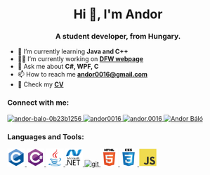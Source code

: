<h1 align="center">Hi 👋, I'm Andor</h1>
<h3 align="center">A student developer, from Hungary.</h3>

- 🌱 I’m currently learning **Java and C++**
- 👨‍💻 I’m currently working on <a href="https://github.com/Andor0016/DFW_webpage" target="_blank">**DFW webpage**</a>
- 💬 Ask me about **C#, WPF, C**
- 📫 How to reach me **andor0016@gmail.com**
- 📄 Check my <a href="https://drive.google.com/file/d/1B8kop599-XkXr-r2sMD9ehZaHPCjKHr1/view?usp=sharing" target="_blank">**CV**</a>

<h3 align="left">Connect with me:</h3>
<p align="left">

<a href="https://www.linkedin.com/in/andor0016/" target="blank">
    <img align="center" src="https://raw.githubusercontent.com/rahuldkjain/github-profile-readme-generator/master/src/images/icons/Social/linked-in-alt.svg" alt="andor-balo-0b23b1256" height="30" width="40" />
</a>
<a href="https://stackoverflow.com/users/andor0016" target="blank">
    <img align="center" src="https://raw.githubusercontent.com/rahuldkjain/github-profile-readme-generator/master/src/images/icons/Social/stack-overflow.svg" alt="andor0016" height="30" width="40" />
</a>
<a href="https://instagram.com/andor.0016" target="blank">
    <img align="center" src="https://raw.githubusercontent.com/rahuldkjain/github-profile-readme-generator/master/src/images/icons/Social/instagram.svg" alt="andor.0016" height="30" width="40" />
</a>
<a href="https://www.youtube.com/channel/UCqbSPCuyQEmhgkjOPuLjNcw" target="blank">
    <img align="center" src="https://raw.githubusercontent.com/rahuldkjain/github-profile-readme-generator/master/src/images/icons/Social/youtube.svg" alt="Andor Báló" height="30" width="40" />
    </a>
</p>

<h3 align="left">Languages and Tools:</h3>
<p align="left"> 
    <a href="https://www.cprogramming.com/" target="_blank" rel="noreferrer"> 
        <img src="https://raw.githubusercontent.com/devicons/devicon/master/icons/c/c-original.svg" alt="c" width="40" height="40"/> 
    </a>  
    <a href="https://www.w3schools.com/cs/" target="_blank" rel="noreferrer"> 
        <img src="https://raw.githubusercontent.com/devicons/devicon/master/icons/csharp/csharp-original.svg" alt="csharp" width="40" height="40"/> 
    </a>  
    <a href="https://www.w3schools.com/java/" target="_blank" rel="noreferrer"> 
        <img src="https://raw.githubusercontent.com/devicons/devicon/master/icons/java/java-original.svg" alt="java" width="40" height="40"/> 
    </a>  
    <a href="https://dotnet.microsoft.com/" target="_blank" rel="noreferrer"> 
        <img src="https://raw.githubusercontent.com/devicons/devicon/master/icons/dot-net/dot-net-original-wordmark.svg" alt="dotnet" width="40" height="40"/> 
    </a> 
    <a href="https://git-scm.com/" target="_blank" rel="noreferrer"> 
        <img src="https://www.vectorlogo.zone/logos/git-scm/git-scm-icon.svg" alt="git" width="40" height="40"/> 
    </a> 
    <a href="https://www.w3.org/html/" target="_blank" rel="noreferrer"> 
        <img src="https://raw.githubusercontent.com/devicons/devicon/master/icons/html5/html5-original-wordmark.svg" alt="html5" width="40" height="40"/> 
    </a>
    <a href="https://www.w3schools.com/css/" target="_blank" rel="noreferrer"> 
        <img src="https://raw.githubusercontent.com/devicons/devicon/master/icons/css3/css3-original-wordmark.svg" alt="css3" width="40" height="40"/> 
    </a>
    <a href="https://www.w3schools.com/js/" target="_blank" rel="noreferrer"> 
        <img src="https://raw.githubusercontent.com/devicons/devicon/master/icons/javascript/javascript-original.svg" alt="css3" width="40" height="40"/> 
    </a>
</p>

